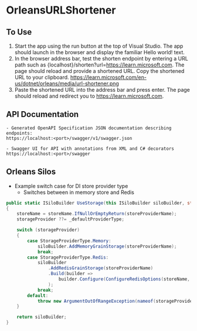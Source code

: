 # OrleansURLShortener

## To Use
1. Start the app using the run button at the top of Visual Studio. The app should launch in the browser and display the familiar Hello world! text.
2. In the browser address bar, test the shorten endpoint by entering a URL path such as {localhost}/shorten?url=https://learn.microsoft.com. The page should reload and provide a shortened URL. Copy the shortened URL to your clipboard.
https://learn.microsoft.com/en-us/dotnet/orleans/media/url-shortener.png
3. Paste the shortened URL into the address bar and press enter. The page should reload and redirect you to https://learn.microsoft.com.

## API Documentation
```
- Generated OpenAPI Specification JSON documentation describing endpoints:
https://localhost:<port>/swagger/v1/swagger.json

- Swagger UI for API with annotations from XML and C# decorators
https://localhost:<port>/swagger
```

## Orleans Silos
- Example switch case for DI store provider type
  - Switches between in memory store and Redis
```C#
public static ISiloBuilder UseStorage(this ISiloBuilder siloBuilder, string storeProviderName, IAppInfo appInfo, StorageProviderType? storageProvider = null, string storeName = null)
{
	storeName = storeName.IfNullOrEmptyReturn(storeProviderName);
	storageProvider ??= _defaultProviderType;

	switch (storageProvider)
	{
		case StorageProviderType.Memory:
			siloBuilder.AddMemoryGrainStorage(storeProviderName);
			break;
		case StorageProviderType.Redis:
			siloBuilder
				.AddRedisGrainStorage(storeProviderName)
				.Build(builder =>
					builder.Configure(ConfigureRedisOptions(storeName, appInfo))
				);
			break;
		default:
			throw new ArgumentOutOfRangeException(nameof(storageProvider), $"Storage provider '{storageProvider}' is not supported.");
	}

	return siloBuilder;
}
```
